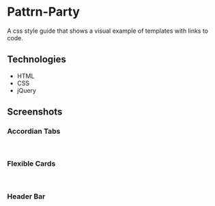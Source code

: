 # Pattrn-Party

A css style guide that shows a visual example of templates with links to code.

## Technologies
* HTML
* CSS
* jQuery

## Screenshots

### Accordian Tabs
<img src="" />
<img src="" />

### Flexible Cards
<img src="" />
<img src="" />

### Header Bar
<img src="" />
<img src="" />

###

